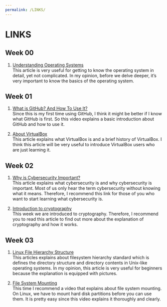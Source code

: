 ```yaml
---
permalink: /LINKS/
---
```


# LINKS

## Week 00

1. [Understanding Operating Systems](https://edu.gcfglobal.org/en/computerbasics/understanding-operating-systems/1/)<br>
This article is very useful for getting to know the operating system in detail, yet not complicated. In my opinion, before we delve deeper, it’s very important to know the basics of the operating system. 

## Week 01

1. [What is GitHub? And How To Use It?](https://youtu.be/iv8rSLsi1xo)<br>
Since this is my first time using GitHub, I think it might be better if I know what GitHub is first. So this video explains a basic introduction about GitHub and how to use it.

2. [About VirtualBox](https://www.computerhope.com/jargon/v/virtualbox.htm)<br>
This article explains what VirtualBox is and a brief history of VirtualBox. I think this article will be very useful to introduce VirtualBox users who are just learning it.

## Week 02

1. [Why is Cybersecurity Important?](https://www.upguard.com/blog/cybersecurity-important)<br>
This article explains what cybersecurity is and why cybersecurity is important. Most of us only hear the term cybersecurity without knowing what it means. Therefore, I recommend this link for those of you who want to start learning what cybersecurity is.

2. [Introduction to cryptography](https://www.synopsys.com/glossary/what-is-cryptography.html)<br>
This week we are introduced to cryptography. Therefore, I recommend you to read this article to find out more about the explanation of cryptography and how it works. 

## Week 03

1. [Linux File Hierarchy Structure](https://www.geeksforgeeks.org/linux-file-hierarchy-structure/)<br>
This articles explains about filesystem hierarchy standard which is defines the directory structure and directory contents in Unix-like operating systems. In my opinion, this article is very useful for beginners because the explanation is equipped with pictures.

2. [File System Mounting](https://youtu.be/A8ITr5ZpzvA)<br>
This time I recommend a video that explains about file system mounting. On Linux, we have to mount hard disk partitions before you can use them. It is pretty easy since this video explains it thoroughly and clearly.


